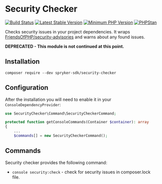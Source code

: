 # Security Checker

[![Build Status](https://github.com/spryker-sdk/security-checker/workflows/CI/badge.svg?branch=master)](https://github.com/spryker-sdk/security-checker/actions?query=workflow%3ACI+branch%3Amaster)
[![Latest Stable Version](https://poser.pugx.org/spryker-sdk/security-checker/v/stable.svg)](https://packagist.org/packages/spryker-sdk/security-checker)
[![Minimum PHP Version](https://img.shields.io/badge/php-%3E%3D%208.2-8892BF.svg)](https://php.net/)
[![PHPStan](https://img.shields.io/badge/PHPStan-level%208-brightgreen.svg?style=flat)](https://phpstan.org/)

Checks security issues in your project dependencies.
It wraps [FriendsOfPHP/security-advisories](https://github.com/FriendsOfPHP/security-advisories) and warns about any found issues.

**DEPRECATED - This module is not continued at this point.**

## Installation
```
composer require --dev spryker-sdk/security-checker
```

## Configuration

After the installation you will need to enable it in your `ConsoleDependencyProvider`:
```php
use SecurityChecker\Command\SecurityCheckerCommand;

protected function getConsoleCommands(Container $container): array
{
    ...
    $commands[] = new SecurityCheckerCommand();
```

## Commands

Security checker provides the following command:
- `console security:check` - check for security issues in composer.lock file.
